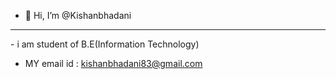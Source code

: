 - 👋 Hi, I’m @Kishanbhadani


<hr>
- i am student of B.E(Information Technology)

- MY email id : <a>kishanbhadani83@gmail.com</a>




<!---
Kishanbhadani/Kishanbhadani is a ✨ special ✨ repository because its `README.md` (this file) appears on your GitHub profile.
You can click the Preview link to tae a look at your changes.
--->
